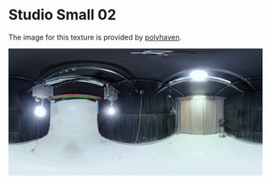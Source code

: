 # Studio Small 02

The image for this texture is provided by [polyhaven](https://polyhaven.com/a/studio_small_02).

![image info](./studio_small_02.png)